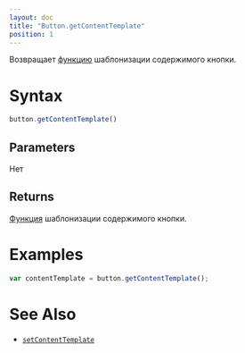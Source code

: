 ```yaml
---
layout: doc
title: "Button.getContentTemplate"
position: 1
---
```


Возвращает [функцию](../../../Core/Script/) шаблонизации содержимого кнопки.

# Syntax

```js
button.getContentTemplate()
```

## Parameters

Нет

## Returns

[Функция](../../../Core/Script/) шаблонизации содержимого кнопки.

# Examples

```js
var contentTemplate = button.getContentTemplate();
```

# See Also

* [`setContentTemplate`](../Button.setContentTemplate/)
